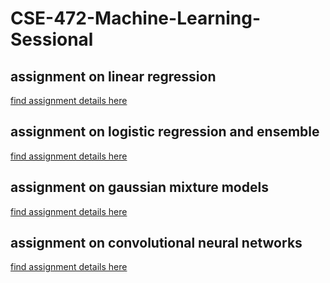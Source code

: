 # CSE-472-Machine-Learning-Sessional

## assignment on linear regression

[find assignment details here](assignment_on_linear_regression\spec.pdf)

## assignment on logistic regression and ensemble

[find assignment details here](assignment_on_logistic_regression\spec.pdf)


## assignment on gaussian mixture models

[find assignment details here](assignment_on_gaussian_mixture_models\spec.pdf)


## assignment on convolutional neural networks

[find assignment details here](assignment_on_convolutional_neural_networks\Assignment_4.pdf)